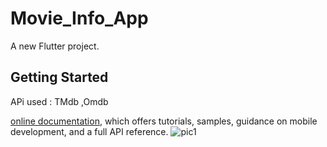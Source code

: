 # Movie_Info_App

A new Flutter project.

## Getting Started
APi used : TMdb ,Omdb

[online documentation](https://flutter.dev/docs), which offers tutorials,
samples, guidance on mobile development, and a full API reference.
![pic1](https://user-images.githubusercontent.com/95254410/160379118-5bc09dba-29a8-488f-a6d5-878af14053ef.png)
